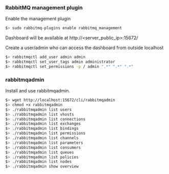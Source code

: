 ### RabbitMQ management plugin

Enable the management plugin
```sh
$> sudo rabbitmq-plugins enable rabbitmq_management
```

Dashboard will be available at http://<server_public_ip>:15672/


Create a user/admin who can access the dashboard from outside localhost  
```sh
$> rabbitmqctl add_user admin admin
$> rabbitmqctl set_user_tags admin administrator
$> rabbitmqctl set_permissions -p / admin ".*" ".*" ".*"
```

### rabbitmqadmin
Install and use rabbitmqadmin.
```sh
$> wget http://localhost:15672/cli/rabbitmqadmin
$> chmod +x rabbitmqadmin
$> ./rabbitmqadmin list users
$> ./rabbitmqadmin list vhosts
$> ./rabbitmqadmin list connections
$> ./rabbitmqadmin list exchanges
$> ./rabbitmqadmin list bindings
$> ./rabbitmqadmin list permissions
$> ./rabbitmqadmin list channels
$> ./rabbitmqadmin list parameters
$> ./rabbitmqadmin list consumers
$> ./rabbitmqadmin list queues
$> ./rabbitmqadmin list policies
$> ./rabbitmqadmin list nodes
$> ./rabbitmqadmin show overview
```
